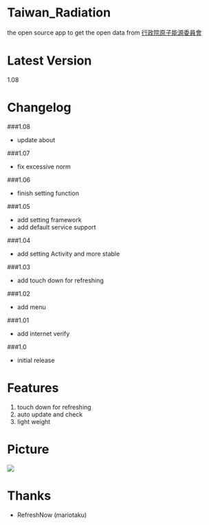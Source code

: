 Taiwan_Radiation
================
the open source app to get the open data from <a href="http://www.aec.gov.tw/%E8%B3%87%E8%A8%8A%E5%85%AC%E9%96%8B/%E9%96%8B%E6%94%BE%E8%B3%87%E6%96%99-Open-Data/02.%E5%85%A8%E5%9C%8B%E7%92%B0%E5%A2%83%E8%BC%BB%E5%B0%84%E5%81%B5%E6%B8%AC--219_2015_2017.html">行政院原子能源委員會</a>

Latest Version
================
1.08

Changelog
================
###1.08
* update about

###1.07
* fix excessive norm

###1.06
* finish setting function


###1.05
* add setting framework
* add default service support

###1.04
* add setting Activity and more stable

###1.03
* add touch down for refreshing

###1.02
* add menu

###1.01
* add internet verify

###1.0
* initial release

Features
================
1. touch down for refreshing
2. auto update and check 
3. light weight

Picture
================
<img src="http://truth.bahamut.com.tw/s01/201406/9946643f3c60a0d3677b15bd7be4dc3e.PNG">

Thanks
================
* RefreshNow (mariotaku)
